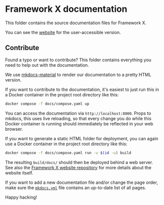 # Framework X documentation

This folder contains the source documentation files for Framework X.

You can see the [website](https://framework-x.org/) for the
user-accessible version.

## Contribute

Found a typo or want to contribute?
This folder contains everything you need to help out with the documentation.

We use [mkdocs-material](https://squidfunk.github.io/mkdocs-material/) to
render our documentation to a pretty HTML version.

If you want to contribute to the documentation, it's easiest to just run
this in a Docker container in the project root directory like this:

```bash
docker compose -f docs/compose.yaml up
```

You can access the documentation via `http://localhost:8000`.
Props to mkdocs, this uses live reloading, so that every change you do while
this Docker container is running should immediately be reflected in your web
browser.

If you want to generate a static HTML folder for deployment, you can again
use a Docker container in the project root directory like this:

```bash
docker compose -f docs/compose.yaml run -u $(id -u) build
```

The resulting `build/docs/` should then be deployed behind a web server.
See also the [Framework X website repository](https://github.com/clue/framework-x-website)
for more details about the website itself.

If you want to add a new documentation file and/or change the page order, make sure the [`mkdocs.yml`](mkdocs.yml)
file contains an up-to-date list of all pages.

Happy hacking!
